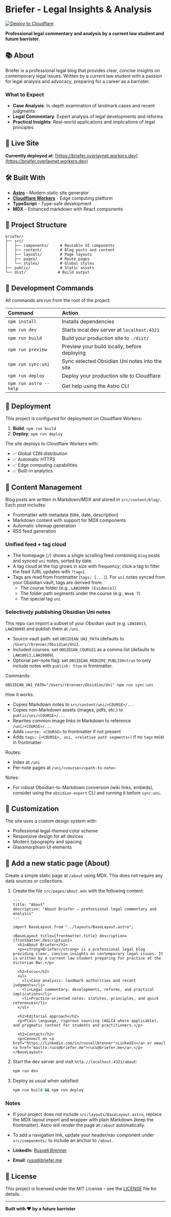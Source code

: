 # Briefer - Legal Insights & Analysis

[![Deploy to Cloudflare](https://deploy.workers.cloudflare.com/button)](https://deploy.workers.cloudflare.com/?url=https://github.com/cloudflare/templates/tree/main/astro-blog-starter-template)

**Professional legal commentary and analysis by a current law student and future barrister.**

## 📚 About

Briefer is a professional legal blog that provides clear, concise insights on contemporary legal issues. Written by a current law student with a passion for legal analysis and advocacy, preparing for a career as a barrister.

### What to Expect

- **Case Analysis**: In-depth examination of landmark cases and recent judgments
- **Legal Commentary**: Expert analysis of legal developments and reforms
- **Practical Insights**: Real-world applications and implications of legal principles

## 🚀 Live Site

**Currently deployed at**: [https://briefer.overlaynet.workers.dev](https://briefer.overlaynet.workers.dev)

## 🛠️ Built With

- **[Astro](https://astro.build)** - Modern static site generator
- **[Cloudflare Workers](https://workers.cloudflare.com)** - Edge computing platform
- **TypeScript** - Type-safe development
- **MDX** - Enhanced markdown with React components

## 📁 Project Structure

```
briefer/
├── src/
│   ├── components/     # Reusable UI components
│   ├── content/        # Blog posts and content
│   ├── layouts/        # Page layouts
│   ├── pages/          # Route pages
│   └── styles/         # Global styles
├── public/             # Static assets
└── dist/              # Build output
```

## 🧞 Development Commands

All commands are run from the root of the project:

| Command                | Action                                           |
| :--------------------- | :----------------------------------------------- |
| `npm install`          | Installs dependencies                            |
| `npm run dev`          | Starts local dev server at `localhost:4321`      |
| `npm run build`        | Build your production site to `./dist/`          |
| `npm run preview`      | Preview your build locally, before deploying     |
| `npm run sync:uni`     | Sync selected Obsidian Uni notes into the site   |
| `npm run deploy`       | Deploy your production site to Cloudflare        |
| `npm run astro --help` | Get help using the Astro CLI                     |

## 🚀 Deployment

This project is configured for deployment on Cloudflare Workers:

1. **Build**: `npm run build`
2. **Deploy**: `npm run deploy`

The site deploys to Cloudflare Workers with:
- ✅ Global CDN distribution
- ✅ Automatic HTTPS
- ✅ Edge computing capabilities
- ✅ Built-in analytics

## 📝 Content Management

Blog posts are written in Markdown/MDX and stored in `src/content/blog/`. Each post includes:

- Frontmatter with metadata (title, date, description)
- Markdown content with support for MDX components
- Automatic sitemap generation
- RSS feed generation

### Unified feed + tag cloud

- The homepage (`/`) shows a single scrolling feed combining `blog` posts and synced `uni` notes, sorted by date.
- A tag cloud at the top grows in size with frequency; click a tag to filter the feed (URL updates with `?tag=`).
- Tags are read from frontmatter (`tags: [...]`). For `uni` notes synced from your Obsidian vault, tags are derived from:
  - The course folder (e.g., `LAW20009 (Evidence)`)
  - The folder path segments under the course (e.g., `Week 7`)
  - The special tag `uni`

### Selectively publishing Obsidian Uni notes

This repo can import a subset of your Obsidian vault (e.g. `LAW10013`, `LAW20009`) and publish them at `/uni`.

- Source vault path: set `OBSIDIAN_UNI_PATH` (defaults to `/Users/rbrenner/Obsidian/Uni`).
- Included courses: set `OBSIDIAN_COURSES` as a comma list (defaults to `LAW10013,LAW20009`).
- Optional per-note flag: set `OBSIDIAN_REQUIRE_PUBLISH=true` to only include notes with `publish: true` in frontmatter.

Commands:

```
OBSIDIAN_UNI_PATH="/Users/rbrenner/Obsidian/Uni" npm run sync:uni
```

How it works:
- Copies Markdown notes to `src/content/uni/<COURSE>/...`
- Copies non-Markdown assets (images, pdfs, etc.) to `public/uni/<COURSE>/...`
- Rewrites common image links in Markdown to reference `/uni/<COURSE>/...`
- Adds `course: <COURSE>` to frontmatter if not present
- Adds `tags: [<COURSE>, uni, <relative path segments>]` if no `tags` exist in frontmatter

Routes:
- Index at `/uni`
- Per-note pages at `/uni/<course>/<path-to-note>`

Notes:
- For robust Obsidian-to-Markdown conversion (wiki links, embeds), consider using the `obsidian-export` CLI and running it before `sync:uni`.

## 🎨 Customization


The site uses a custom design system with:
- Professional legal-themed color scheme
- Responsive design for all devices
- Modern typography and spacing
- Glassmorphism UI elements

## 🧩 Add a new static page (About)

Create a simple static page at `/about` using MDX. This does not require any data sources or collections.

1. Create the file `src/pages/about.mdx` with the following content:

   ```mdx
   ---
   title: "About"
   description: "About Briefer — professional legal commentary and analysis"
   ---

   import BaseLayout from "../layouts/BaseLayout.astro";

   <BaseLayout title={frontmatter.title} description={frontmatter.description}>
     <h1>About Briefer</h1>
     <p><strong>Briefer</strong> is a professional legal blog providing clear, concise insights on contemporary legal issues. It is written by a current law student preparing for practice at the Victorian Bar.</p>

     <h2>Focus</h2>
     <ul>
       <li>Case analysis: landmark authorities and recent judgments</li>
       <li>Legal commentary: developments, reforms, and practical implications</li>
       <li>Practice-oriented notes: statutes, principles, and quick references</li>
     </ul>

     <h2>Editorial approach</h2>
     <p>Plain language, rigorous sourcing (AGLC4 where applicable), and pragmatic context for students and practitioners.</p>

     <h2>Contact</h2>
     <p>Connect on <a href="https://linkedin.com/in/russellbrenner">LinkedIn</a> or email <a href="mailto:russ@briefer.me">russ@briefer.me</a>.</p>
   </BaseLayout>
   ```

2. Start the dev server and visit `http://localhost:4321/about`:

   ```bash
   npm run dev
   ```

3. Deploy as usual when satisfied:

   ```bash
   npm run build && npm run deploy
   ```

### Notes
- If your project does not include `src/layouts/BaseLayout.astro`, replace the MDX layout import and wrapper with plain Markdown (keep the frontmatter). Astro will render the page at `/about` automatically.
- To add a navigation link, update your header/nav component under `src/components/` to include an anchor to `/about`.


- **LinkedIn**: [Russell Brenner](https://linkedin.com/in/russellbrenner)
- **Email**: [russ@briefer.me](mailto:russ@briefer.me)

## 📄 License

This project is licensed under the MIT License - see the [LICENSE](LICENSE) file for details.

---

**Built with ❤️ by a future barrister**
